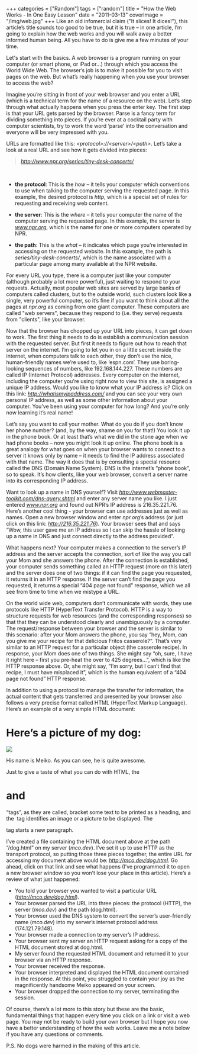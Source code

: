+++
categories = ["Random"]
tags = ["random"]
title = "How the Web Works - In One Easy Lesson"
date = "2011-03-13"
coverImage = "/img/web.jpg"
+++
Like an old infomercial claim ("It slices! It dices!"), this article’s title sounds too good to be true, but it is true – in one article, I’m going to explain how the web works and you will walk away a better informed human being. All you have to do is give me a few minutes of your time.
<!--more-->

Let's start with the basics. A web browser is a program running on your computer (or smart phone, or iPad or...) through which you access the World Wide Web. The browser’s job is to make it possible for you to visit pages on the web. But what’s really happening when you use your browser to access the web?

Imagine you’re sitting in front of your web browser and you enter a URL (which is a technical term for the name of a resource on the web). Let’s step through what actually happens when you press the enter key. The first step is that your URL gets parsed by the browser. Parse is a fancy term for dividing something into pieces. If you’re ever at a cocktail party with computer scientists, try to work the word ‘parse’ into the conversation and everyone will be very impressed with you.

URLs are formatted like this: *\<protocol\>://\<server\>/\<path\>*. Let’s take a look at a real URL and see how it gets divided into pieces:

> *http://www.npr.org/series/tiny-desk-concerts/*
<br>

- **the protocol**: This is the *how* – it tells your computer which conventions to use when talking to the computer serving the requested page. In this example, the desired protocol is *http*, which is a special set of rules for requesting and receiving web content.

- **the server**: This is the *where* – it tells your computer the name of the computer serving the requested page. In this example, the server is *www.npr.org*, which is the name for one or more computers operated by NPR.

- **the path**: This is the *what* – it indicates which page you’re interested in accessing on the requested website. In this example, the path is *series/tiny-desk-concerts/*, which is the name associated with a particular page among many available at the NPR website.

For every URL you type, there is a computer just like your computer (although probably a lot more powerful), just waiting to respond to your requests. Actually, most popular web sites are served by large banks of computers called clusters, but to the outside world, such clusters look like a single, very powerful computer, so it’s fine if you want to think about all the pages at *npr.org* as coming from one giant computer. These computers are called "web servers", because they respond to (i.e. they serve) requests from "clients", like your browser.

Now that the browser has chopped up your URL into pieces, it can get down to work. The first thing it needs to do is establish a communication session with the requested server. But first it needs to figure out how to reach that server on the internet. I’m going to let you in on a little secret: inside the internet, when computers talk to each other, they don’t use the nice, human-friendly names we’re used to, like ‘espn.com’. They use boring-looking sequences of numbers, like 192.168.144.227. These numbers are called IP (Internet Protocol) addresses. Every computer on the internet, including the computer you’re using right now to view this site, is assigned a unique IP address. Would you like to know what your IP address is? Click on this link: *http://whatismyipaddress.com/* and you can see your very own personal IP address, as well as some other information about your computer. You’ve been using your computer for how long? And you’re only now learning it’s real name!

Let’s say you want to call your mother. What do you do if you don’t know her phone number? (and, by the way, shame on you for that!)  You look it up in the phone book. Or at least that’s what we did in the stone age when we had phone books – now you might look it up online. The phone book is a great analogy for what goes on when your browser wants to connect to a server it knows only by name – it needs to find the IP address associated with that name. The way it does that is by consulting a special resource called the DNS (Domain Name System). DNS is the internet’s “phone book”, so to speak. It’s how clients, like your web browser, convert a server name into its corresponding IP address.

Want to look up a name in DNS yourself? Visit *http://www.webmaster-toolkit.com/dns-query.shtml* and enter any server name you like. I just entered *www.npr.org* and found out NPR’s IP address is 216.35.221.76. Here’s another cool thing - your browser can use addresses just as well as names. Open a new browser window and enter *npr.org*’s address (or just click on this link: *http://216.35.221.76*). Your browser sees that and says “Wow, this user gave me an IP address so I can skip the hassle of looking up a name in DNS and just connect directly to the address provided”.

What happens next? Your computer makes a connection to the server’s IP address and the server accepts the connection, sort of like the way you call your Mom and she answers the phone. After the connection is established, your computer sends something called an HTTP request (more on this later) and the server does one of two things: if it can find the page you requested, it returns it in an HTTP response. If the server can’t find the page you requested, it returns a special “404 page not found” response, which we all see from time to time when we mistype a URL.

On the world wide web, computers don’t communicate with words, they use protocols like HTTP (HyperText Transfer Protocol). HTTP is a way to structure requests for web resources (and the corresponding responses) so that that they can be understood clearly and unambiguously by a computer. The request/response between your browser and the server is similar to this scenario: after your Mom answers the phone, you say “hey, Mom, can you give me your recipe for that delicious Fritos casserole?”. That’s very similar to an HTTP request for a particular object (the casserole recipe). In response, your Mom does one of two things. She might say “oh, sure, I have it right here – first you pre-heat the over to 425 degrees…”, which is like the HTTP response above. Or, she might say, “I’m sorry, but I can’t find that recipe, I must have misplaced it”, which is the human equivalent of a “404 page not found” HTTP response.

In addition to using a protocol to manage the transfer for information, the actual content that gets transferred and presented by your browser also follows a very precise format called HTML (HyperText Markup Language). Here’s an example of a very simple HTML document:

<h1>Here’s a picture of my dog:</h1>
<img src=mco.dev/img/meiko.jpg” />
<p>His name is Meiko. As you can see, he is quite awesome.

Just to give a taste of what you can do with HTML, the <h1> and </h1> “tags”, as they are called, bracket some text to be printed as a heading, and the <img> tag identifies an image or a picture to be displayed. The <p> tag starts a new paragraph.

I’ve created a file containing the HTML document above at the path “/dog.html” on my server (*mco.dev*). I’ve set it up to use HTTP as the transport protocol, so putting those three pieces together, the entire URL for accessing my document above would be: *http://mco.dev/dog.html*. Go ahead, click on that link and see what happens (I’ve programmed it to open a new browser window so you won’t lose your place in this article). Here’s a review of what just happened:

- You told your browser you wanted to visit a particular URL (*http://mco.dev/dog.html*).
- Your browser parsed the URL into three pieces: the protocol (HTTP), the server (*mco.dev*) and the path (dog.html).
- Your browser used the DNS system to convert the server’s user-friendly name (*mco.dev*) into my server’s internet protocol address (174.121.79.148).
- Your browser made a connection to my server’s IP address.
- Your browser sent my server an HTTP request asking for a copy of the HTML document stored at dog.html.
- My server found the requested HTML document and returned it to your browser via an HTTP response.
- Your browser received the response.
- Your browser interpreted and displayed the HTML document contained in the response. At this point, you struggled to contain your joy as the magnificently handsome Meiko appeared on your screen.
- Your browser dropped the connection to my server, terminating the session.

Of course, there’s a lot more to this story but these are the basic, fundamental things that happen every time you click on a link or visit a web page. You may not be ready to build your own browser but I hope you now have a better understanding of how the web works. Leave me a note below if you have any questions or comments.

P.S. No dogs were harmed in the making of this article.
